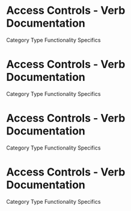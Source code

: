  
# Access Controls - Verb Documentation
 
Category                  Type                      Functionality             Specifics                
 
# Access Controls - Verb Documentation
 
Category                  Type                      Functionality             Specifics                
 
# Access Controls - Verb Documentation
 
Category                  Type                      Functionality             Specifics                
 
# Access Controls - Verb Documentation
 
Category                  Type                      Functionality             Specifics                
